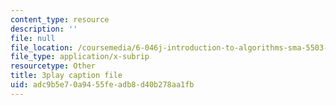 ```yaml
---
content_type: resource
description: ''
file: null
file_location: /coursemedia/6-046j-introduction-to-algorithms-sma-5503-fall-2005/adc9b5e70a9455feadb8d40b278aa1fb_s7QSM_hlS1U.vtt
file_type: application/x-subrip
resourcetype: Other
title: 3play caption file
uid: adc9b5e7-0a94-55fe-adb8-d40b278aa1fb
---
```

